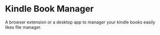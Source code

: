 # Kindle Book Manager

A browser extension or a desktop app to manager your kindle books easily likes file manager.

